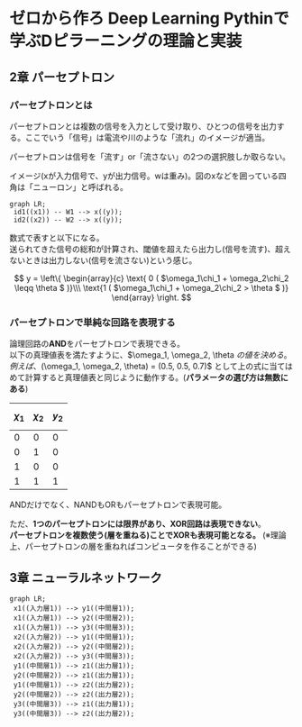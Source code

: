 # ゼロから作ろ Deep Learning Pythinで学ぶDピラーニングの理論と実装

## 2章 パーセプトロン

### パーセプトロンとは
パーセプトロンとは複数の信号を入力として受け取り、ひとつの信号を出力する。ここでいう「信号」は電流や川のような「流れ」のイメージが適当。

パーセプトロンは信号を「流す」or「流さない」の2つの選択肢しか取らない。

イメージ(xが入力信号で、yが出力信号。wは重み)。図のxなどを囲っている四角は「ニューロン」と呼ばれる。
```mermaid
graph LR;
 id1((x1)) -- W1 --> x((y));
 id2((x2)) -- W2 --> x((y));
```



数式で表すと以下になる。<br>
送られてきた信号の総和が計算され、閾値を超えたら出力し(信号を流す)、超えないときは出力しない(信号を流さない)という感じ。

$$
y =
\left\{
  \begin{array}{c}
    \text{ 0 ( $\omega_1\chi_1 + \omega_2\chi_2 \leqq \theta $ )}\\\
    \text{1 ( $\omega_1\chi_1 + \omega_2\chi_2 > \theta $ )}
  \end{array}
\right.
$$





### パーセプトロンで単純な回路を表現する
論理回路の**AND**をパーセプトロンで表現できる。<br>
以下の真理値表を満たすように、$\omega_1, \omega_2, \theta $の値を決める。例えば、$(\omega_1, \omega_2, \theta) = (0.5, 0.5, 0.7)$ として上の式に当てはめて計算すると真理値表と同じように動作する。(**パラメータの選び方は無数にある**)


| $$\chi_1$$ | $$\chi_2$$ | $$y_2$$ |
| ------------- | ------------- | --- |
|0  | 0 | 0 |
| 0  | 1 | 0 |
| 1  | 0 | 0 |
| 1  | 1 | 1 |


ANDだけでなく、NANDもORもパーセプトロンで表現可能。

ただ、**1つのパーセプトロンには限界があり、XOR回路は表現できない**。<br>
**パーセプトロンを複数使う(層を重ねる)ことでXORも表現可能となる。**
(※理論上、パーセプトロンの層を重ねればコンピュータを作ることができる)

## 3章 ニューラルネットワーク


```mermaid
graph LR;
 x1((入力層1)) --> y1((中間層1));
 x1((入力層1)) --> y2((中間層2));
 x1((入力層1)) --> y3((中間層3));
 x2((入力層2)) --> y1((中間層1));
 x2((入力層2)) --> y2((中間層2));
 x2((入力層2)) --> y3((中間層3));
 y1((中間層1)) --> z1((出力層1));
 y2((中間層2)) --> z1((出力層1));
 y1((中間層1)) --> z2((出力層2));
 y2((中間層2)) --> z2((出力層2));
 y3((中間層3)) --> z1((出力層1));
 y3((中間層3)) --> z2((出力層2));
```
